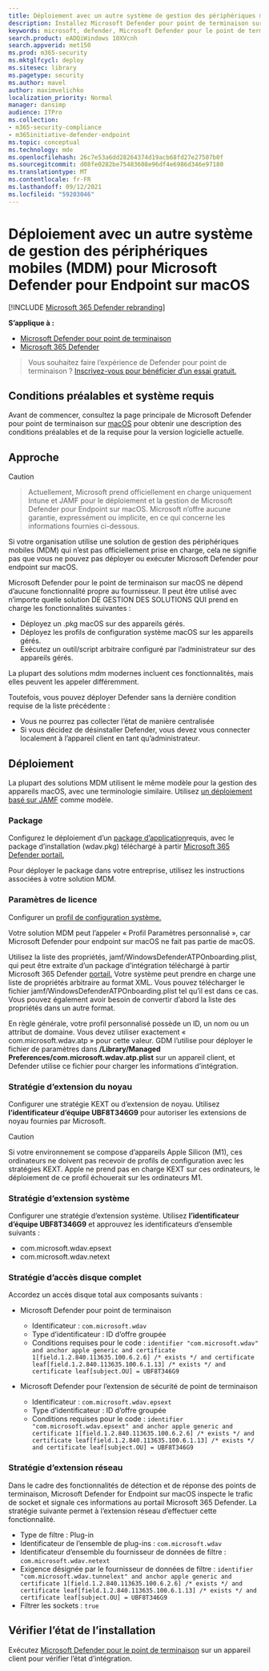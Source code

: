 ```yaml
---
title: Déploiement avec un autre système de gestion des périphériques mobiles (MDM) pour Microsoft Defender pour Endpoint sur Mac
description: Installez Microsoft Defender pour point de terminaison sur Mac sur d’autres solutions de gestion.
keywords: microsoft, defender, Microsoft Defender pour le point de terminaison, mac, installation, déployer, macos, principal, mojave, high sierra
search.product: eADQiWindows 10XVcnh
search.appverid: met150
ms.prod: m365-security
ms.mktglfcycl: deploy
ms.sitesec: library
ms.pagetype: security
ms.author: mavel
author: maximvelichko
localization_priority: Normal
manager: dansimp
audience: ITPro
ms.collection:
- m365-security-compliance
- m365initiative-defender-endpoint
ms.topic: conceptual
ms.technology: mde
ms.openlocfilehash: 26c7e53a6dd28264374d19acb68fd27e27507b0f
ms.sourcegitcommit: d08fe0282be75483608e96df4e6986d346e97180
ms.translationtype: MT
ms.contentlocale: fr-FR
ms.lasthandoff: 09/12/2021
ms.locfileid: "59203046"
---
```

# <a name="deployment-with-a-different-mobile-device-management-mdm-system-for-microsoft-defender-for-endpoint-on-macos"></a>Déploiement avec un autre système de gestion des périphériques mobiles (MDM) pour Microsoft Defender pour Endpoint sur macOS

[!INCLUDE [Microsoft 365 Defender rebranding](../../includes/microsoft-defender.md)]


**S’applique à :**
- [Microsoft Defender pour point de terminaison](https://go.microsoft.com/fwlink/p/?linkid=2154037)
- [Microsoft 365 Defender](https://go.microsoft.com/fwlink/?linkid=2118804)

> Vous souhaitez faire l’expérience de Defender pour point de terminaison ? [Inscrivez-vous pour bénéficier d’un essai gratuit.](https://signup.microsoft.com/create-account/signup?products=7f379fee-c4f9-4278-b0a1-e4c8c2fcdf7e&ru=https://aka.ms/MDEp2OpenTrial?ocid=docs-wdatp-investigateip-abovefoldlink)
 
## <a name="prerequisites-and-system-requirements"></a>Conditions préalables et système requis

Avant de commencer, consultez la page principale de Microsoft Defender pour point de terminaison sur [macOS](microsoft-defender-endpoint-mac.md) pour obtenir une description des conditions préalables et de la requise pour la version logicielle actuelle.


## <a name="approach"></a>Approche

> [!CAUTION]

> Actuellement, Microsoft prend officiellement en charge uniquement Intune et JAMF pour le déploiement et la gestion de Microsoft Defender pour Endpoint sur macOS. Microsoft n’offre aucune garantie, expressément ou implicite, en ce qui concerne les informations fournies ci-dessous.

Si votre organisation utilise une solution de gestion des périphériques mobiles (MDM) qui n’est pas officiellement prise en charge, cela ne signifie pas que vous ne pouvez pas déployer ou exécuter Microsoft Defender pour endpoint sur macOS.

Microsoft Defender pour le point de terminaison sur macOS ne dépend d’aucune fonctionnalité propre au fournisseur. Il peut être utilisé avec n’importe quelle solution DE GESTION DES SOLUTIONS QUI prend en charge les fonctionnalités suivantes :

- Déployez un .pkg macOS sur des appareils gérés.
- Déployez les profils de configuration système macOS sur les appareils gérés.
- Exécutez un outil/script arbitraire configuré par l’administrateur sur des appareils gérés.

La plupart des solutions mdm modernes incluent ces fonctionnalités, mais elles peuvent les appeler différemment.

Toutefois, vous pouvez déployer Defender sans la dernière condition requise de la liste précédente :

- Vous ne pourrez pas collecter l’état de manière centralisée
- Si vous décidez de désinstaller Defender, vous devez vous connecter localement à l’appareil client en tant qu’administrateur.

## <a name="deployment"></a>Déploiement

La plupart des solutions MDM utilisent le même modèle pour la gestion des appareils macOS, avec une terminologie similaire. Utilisez [un déploiement basé sur JAMF](mac-install-with-jamf.md) comme modèle.

### <a name="package"></a>Package

Configurez le déploiement d’un [package d’application](mac-install-with-jamf.md)requis, avec le package d’installation (wdav.pkg) téléchargé à partir [Microsoft 365 Defender portail.](mac-install-with-jamf.md)

Pour déployer le package dans votre entreprise, utilisez les instructions associées à votre solution MDM.

### <a name="license-settings"></a>Paramètres de licence

Configurer un [profil de configuration système.](mac-install-with-jamf.md) 

Votre solution MDM peut l’appeler « Profil Paramètres personnalisé », car Microsoft Defender pour endpoint sur macOS ne fait pas partie de macOS.

Utilisez la liste des propriétés, jamf/WindowsDefenderATPOnboarding.plist, qui peut être extraite d’un package d’intégration téléchargé à partir Microsoft 365 Defender [portail.](mac-install-with-jamf.md)
Votre système peut prendre en charge une liste de propriétés arbitraire au format XML. Vous pouvez télécharger le fichier jamf/WindowsDefenderATPOnboarding.plist tel qu’il est dans ce cas.
Vous pouvez également avoir besoin de convertir d’abord la liste des propriétés dans un autre format.

En règle générale, votre profil personnalisé possède un ID, un nom ou un attribut de domaine. Vous devez utiliser exactement « com.microsoft.wdav.atp » pour cette valeur.
GDM l’utilise pour déployer le fichier de paramètres dans **/Library/Managed Preferences/com.microsoft.wdav.atp.plist** sur un appareil client, et Defender utilise ce fichier pour charger les informations d’intégration.

### <a name="kernel-extension-policy"></a>Stratégie d’extension du noyau

Configurer une stratégie KEXT ou d’extension de noyau. Utilisez **l’identificateur d’équipe UBF8T346G9** pour autoriser les extensions de noyau fournies par Microsoft.

> [!CAUTION]
> Si votre environnement se compose d’appareils Apple Silicon (M1), ces ordinateurs ne doivent pas recevoir de profils de configuration avec les stratégies KEXT.
> Apple ne prend pas en charge KEXT sur ces ordinateurs, le déploiement de ce profil échouerait sur les ordinateurs M1.

### <a name="system-extension-policy"></a>Stratégie d’extension système

Configurer une stratégie d’extension système. Utilisez **l’identificateur d’équipe UBF8T346G9** et approuvez les identificateurs d’ensemble suivants :

- com.microsoft.wdav.epsext
- com.microsoft.wdav.netext

### <a name="full-disk-access-policy"></a>Stratégie d’accès disque complet

Accordez un accès disque total aux composants suivants :

- Microsoft Defender pour point de terminaison
    - Identificateur : `com.microsoft.wdav`
    - Type d’identificateur : ID d’offre groupée
    - Conditions requises pour le code : `identifier "com.microsoft.wdav" and anchor apple generic and certificate 1[field.1.2.840.113635.100.6.2.6] /* exists */ and certificate leaf[field.1.2.840.113635.100.6.1.13] /* exists */ and certificate leaf[subject.OU] = UBF8T346G9`

- Microsoft Defender pour l’extension de sécurité de point de terminaison
    - Identificateur : `com.microsoft.wdav.epsext`
    - Type d’identificateur : ID d’offre groupée
    - Conditions requises pour le code : `identifier "com.microsoft.wdav.epsext" and anchor apple generic and certificate 1[field.1.2.840.113635.100.6.2.6] /* exists */ and certificate leaf[field.1.2.840.113635.100.6.1.13] /* exists */ and certificate leaf[subject.OU] = UBF8T346G9`

### <a name="network-extension-policy"></a>Stratégie d’extension réseau

Dans le cadre des fonctionnalités de détection et de réponse des points de terminaison, Microsoft Defender for Endpoint sur macOS inspecte le trafic de socket et signale ces informations au portail Microsoft 365 Defender. La stratégie suivante permet à l’extension réseau d’effectuer cette fonctionnalité.

- Type de filtre : Plug-in
- Identificateur de l’ensemble de plug-ins : `com.microsoft.wdav`
- Identificateur d’ensemble du fournisseur de données de filtre : `com.microsoft.wdav.netext`
- Exigence désignée par le fournisseur de données de filtre : `identifier "com.microsoft.wdav.tunnelext" and anchor apple generic and certificate 1[field.1.2.840.113635.100.6.2.6] /* exists */ and certificate leaf[field.1.2.840.113635.100.6.1.13] /* exists */ and certificate leaf[subject.OU] = UBF8T346G9`
- Filtrer les sockets : `true`

## <a name="check-installation-status"></a>Vérifier l’état de l’installation

Exécutez [Microsoft Defender pour le point de terminaison](mac-install-with-jamf.md) sur un appareil client pour vérifier l’état d’intégration.
